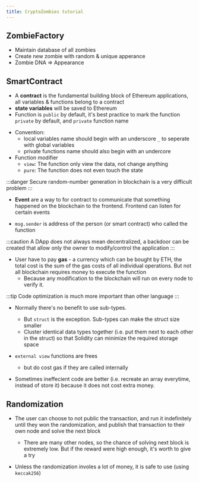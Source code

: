 ```yaml
---
title: CryptoZombies tutorial
---
```


## ZombieFactory

- Maintain database of all zombies
- Create new zombie with random & unique apperance
- Zombie DNA => Appearance

## SmartContract

- A **contract** is the fundamental building block of Ethereum applications, all variables & functions belong to a contract
- **state variables** will be saved to Ethereum
- Function is `public` by default, it's best practice to mark the function `private` by default, and `private` function name

* Convention:
  - local variables name should begin with an underscore `_` to seperate with global variables
  - private functions name should also begin with an undercore
* Function modifier
  - `view`: The function only view the data, not change anything
  - `pure`: The function does not even touch the state

:::danger
Secure random-number generation in blockchain is a very difficult problem
:::

- **Event** are a way to for contract to communicate that something happened on the blockchain to the frontend. Frontend can listen for certain events

- `msg.sender` is address of the person (or smart contract) who called the function

:::caution
A DApp does not always mean decentralized, a backdoor can be created that allow only the owner to modify/control the application
:::

- User have to pay **gas** - a currency which can be bought by ETH, the total cost is the sum of the gas costs of all individual operations. But not all blockchain requires money to execute the function
  - Because any modification to the blockchain will run on every node to verify it.

:::tip
Code optimization is much more important than other language
:::

- Normally there's no benefit to use sub-types.

  - But `struct` is the exception. Sub-types can make the struct size smaller
  - Cluster identical data types together (i.e. put them next to each other in the struct) so that Solidity can minimize the required storage space

- `external view` functions are frees

  - but do cost gas if they are called internally

- Sometimes ineffecient code are better (i.e. recreate an array everytime, instead of store it) because it does not cost extra money.

## Randomization

- The user can choose to not public the transaction, and run it indefinitely until they won the randomization, and publish that transaction to their own node and solve the next block

  - There are many other nodes, so the chance of solving next block is extremely low. But if the reward were high enough, it's worth to give a try

- Unless the randomization involes a lot of money, it is safe to use (using `keccak256`)

